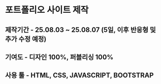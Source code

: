 # 포트폴리오 사이트 제작
## 제작기간 - 25.08.03 ~ 25.08.07 (5일, 이후 반응형 및 추가 수정 예정)
## 기여도 - 디자인 100%, 퍼블리싱 100%
## 사용 툴 - HTML, CSS, JAVASCRIPT, BOOTSTRAP